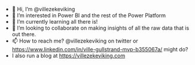 - 👋 Hi, I’m @villezekeviking
- 👀 I’m interested in Power BI and the rest of the Power Platform
- 🌱 I’m currently learning all there is!
- 💞️ I’m looking to collaborate on making insights of all the raw data that is out there.
- 📫 How to reach me? @villezekeviking on twitter or https://www.linkedin.com/in/ville-gullstrand-mvp-b355067a/ might do?
- I also run a blog at https://villezekeviking.com

<!---
villezekeviking/villezekeviking is a ✨ special ✨ repository because its `README.md` (this file) appears on your GitHub profile.
You can click the Preview link to take a look at your changes.
--->
